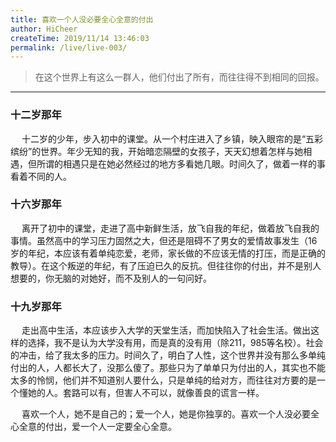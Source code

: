 ```yaml
---
title: 喜欢一个人没必要全心全意的付出
author: HiCheer
createTime: 2019/11/14 13:46:03
permalink: /live/live-003/
---
```


> 在这个世界上有这么一群人，他们付出了所有，而往往得不到相同的回报。
---

### 十二岁那年
<p>
&emsp;
十二岁的少年，步入初中的课堂。从一个村庄进入了乡镇，映入眼帘的是“五彩缤纷”的世界。年少无知的我，开始暗恋隔壁的女孩子，天天幻想着怎样与她相遇，但所谓的相遇只是在她必然经过的地方多看她几眼。时间久了，做着一样的事 看着不同的人。
</p>

### 十六岁那年
<p>
&emsp;
离开了初中的课堂，走进了高中新鲜生活，放飞自我的年纪，做着放飞自我的事情。虽然高中的学习压力固然之大，但还是阻碍不了男女的爱情故事发生（16岁的年纪，本应该有着单纯恋爱，老师，家长做的不应该无情的打压，而是正确的教导）。在这个叛逆的年纪，有了压迫已久的反抗。但往往你的付出，并不是别人想要的，你无脑的对她好，而不及别人的一句问好。
</p>

### 十九岁那年
<p>
&emsp;
走出高中生活，本应该步入大学的天堂生活，而加快陷入了社会生活。做出这样的选择，我不是认为大学没有用，而是真的没有用（除211，985等名校）。社会的冲击，给了我太多的压力。时间久了，明白了人性，这个世界并没有那么多单纯付出的人，人都长大了，没那么傻了。那些只为了单单只为付出的人，其实也不能太多的怜悯，他们并不知道别人要什么，只是单纯的给对方，而往往对方要的是一个懂她的人。套路可以有，但害人不可以，就像善良的谎言一样。
</p>

<p>
&emsp;
喜欢一个人，她不是自己的；爱一个人，她是你独享的。喜欢一个人没必要全心全意的付出，爱一个人一定要全心全意。
</p>
